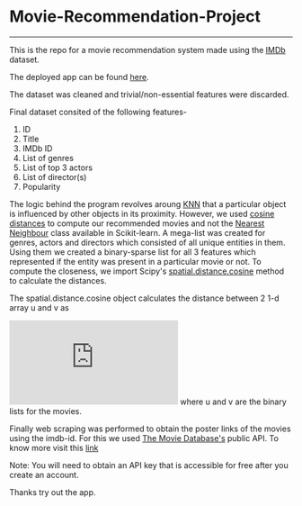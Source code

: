 # Movie-Recommendation-Project
_____
This is the repo for a movie recommendation system made using the [IMDb](https://www.imdb.com/) dataset.

The deployed app can be found [here](https://share.streamlit.io/omega-84/movie-recommendation-project/main/app.py).

The dataset was cleaned and trivial/non-essential features were discarded.

Final dataset consited of the following features-
1. ID
2. Title
3. IMDb ID
4. List of genres
5. List of top 3 actors 
6. List of director(s)
7. Popularity

The logic behind the program revolves aroung [KNN](https://en.wikipedia.org/wiki/K-nearest_neighbors_algorithm) that a particular object is influenced by other objects in its proximity. However, we used [cosine distances](https://en.wikipedia.org/wiki/Cosine_similarity) to compute our recommended movies and not the [Nearest Neighbour](https://scikit-learn.org/stable/modules/neighbors.html) class available in Scikit-learn.
A mega-list was created for genres, actors and directors which consisted of all unique entities in them. Using them we created a binary-sparse list for all 3 features which represented if the entity was present in a particular movie or not.
To compute the closeness, we import Scipy's [spatial.distance.cosine](https://docs.scipy.org/doc/scipy/reference/generated/scipy.spatial.distance.cosine.html) method to calculate the distances.

The spatial.distance.cosine object calculates the distance between 2 1-d array u and v as

![formula](https://latex.codecogs.com/gif.latex?1%20-%20%5Cfrac%7Bu%5Ccdot%20v%7D%7B%5Cleft%20%5C%7C%20u%20%5Cright%20%5C%7C%5E2%20%5Cleft%20%5C%7C%20v%20%5Cright%20%5C%7C%5E2%7D)
where u and v are the binary lists for the movies.

Finally web scraping was performed to obtain the poster links of the movies using the imdb-id. For this we used [The Movie Database's](https://www.themoviedb.org/) public API.
To know more visit this [link](https://bin.re/blog/tutorial-download-posters-with-the-movie-database-api-in-python/)

Note: You will need to obtain an API key that is accessible for free after you create an account.

Thanks try out the app.
